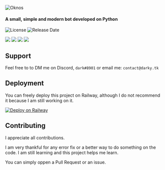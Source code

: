 
![Oknos](https://media.discordapp.net/attachments/816109841852006500/937873916649676830/Oknos_Banner_1.png)

####  A small, simple and modern bot developed on Python
![License](https://img.shields.io/github/license/BruhDark/Oknos) ![Release Date](https://img.shields.io/github/release-date/BruhDark/Oknos?style=flat)

![](https://img.shields.io/github/last-commit/BruhDark/Oknos?style=flat) ![](https://img.shields.io/github/commits-since/BruhDark/Oknos/main/main?style=flat) ![](https://img.shields.io/github/commit-activity/w/BruhDark/Oknos?style=flat) ![](https://img.shields.io/github/repo-size/BruhDark/Oknos?style=flat)
## Support

Feel free to to DM me on Discord, `dark#8901` or email me: `contact@darky.tk`


## Deployment

You can freely deploy this project on Railway, although I do not recommend it because I am still working on it.

[![Deploy on Railway](https://railway.app/button.svg)](https://railway.app/new/template?template=https%3A%2F%2Fgithub.com%2FBruhDark%2FOknos&envs=DISCORD_TOKEN&DISCORD_TOKENDesc=Your+Discord+token&referralCode=O6nnMN)


## Contributing

I appreciate all contributions.

I am very thankful for any error fix or a better way to do something on the code. I am still learning and this project helps me learn.

You can simply oppen a Pull Request or an issue.
